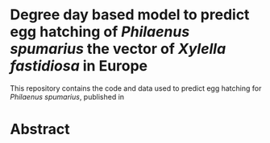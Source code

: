# Degree day based model to predict egg hatching of *Philaenus spumarius* the vector of *Xylella fastidiosa* in Europe

This repository contains the code and data used to predict egg hatching for *Philaenus spumarius*, published in

# Abstract
